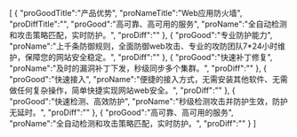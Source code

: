 [
	{
		"proGoodTitle":"产品优势",
		"proNameTitle":"Web应用防火墙",
		"proDiffTitle":"",
		"proGood":"高可靠、高可用的服务",
		"proName":"全自动检测和攻击策略匹配，实时防护。",
		"proDiff":""
	},
	{
		"proGood":"专业防护能力",
		"proName":"上千条防御规则，全面防御web攻击、专业的攻防团队7*24小时维护，保障您的网站安全稳定。",
		"proDiff":""
	},
	{
		"proGood":"快速补丁修复",
		"proName":"及时的漏洞补丁下发，秒级同步多个集群。",
		"proDiff":""
	},
	{
		"proGood":"快速接入",
		"proName":"便捷的接入方式，无需安装其他软件、无需做任何复杂操作，简单快捷实现网站web安全。",
		"proDiff":""
	},
	{
		"proGood":"快速检测、高效防护",
		"proName":"秒级检测攻击并防护生效，防护无延时。",
		"proDiff":""
	},
	{
		"proGood":"高可靠、高可用的服务",
		"proName":"全自动检测和攻击策略匹配，实时防护。",
		"proDiff":""
	}
]
